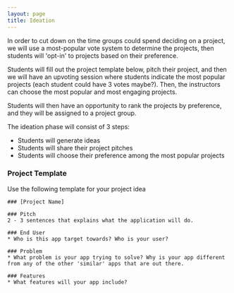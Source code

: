 ```yaml
---
layout: page
title: Ideation
---
```


<section class='instructor-notes'>

In order to cut down on the time groups could spend deciding on a project, we will use a most-popular vote system to determine the projects, then students will 'opt-in' to projects based on their preference.

Students will fill out the project template below, pitch their project, and then we will have an upvoting session where students indicate the most popular projects (each student could have 3 votes maybe?).  Then, the instructors can choose the most popular and most engaging projects.

Students will then have an opportunity to rank the projects by preference, and they will be assigned to a project group.

</section>

The ideation phase will consist of 3 steps:
* Students will generate ideas
* Students will share their project pitches
* Students will choose their preference among the most popular projects

### Project Template

Use the following template for your project idea

```
### [Project Name]

### Pitch
2 - 3 sentences that explains what the application will do.

### End User
* Who is this app target towards? Who is your user?

### Problem
* What problem is your app trying to solve? Why is your app different from any of the other 'similar' apps that are out there.

### Features
* What features will your app include?
```